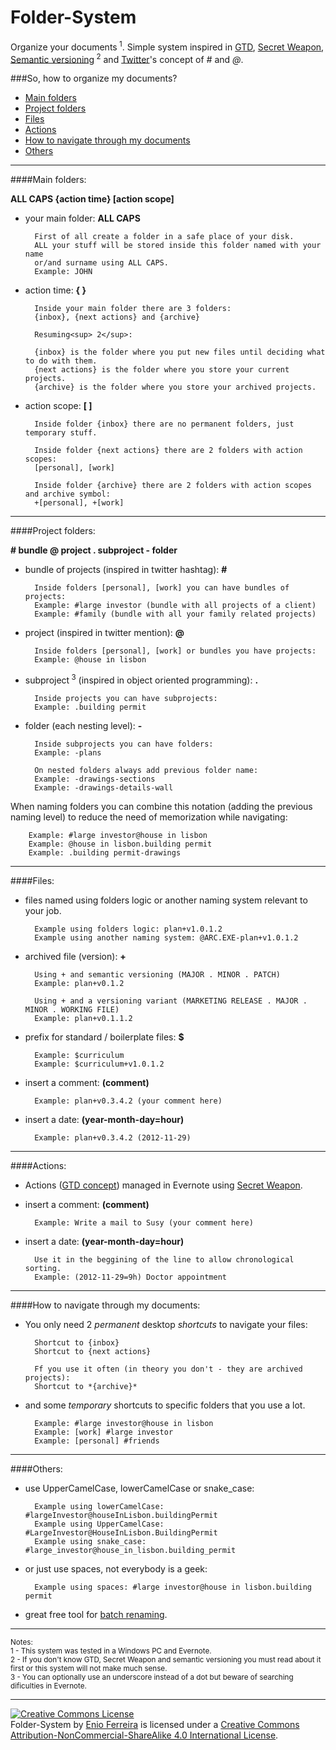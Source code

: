 Folder-System
=============

Organize your documents<sup> 1</sup>. Simple system inspired in [GTD](http://en.wikipedia.org/wiki/Getting_Things_Done), [Secret Weapon](http://www.thesecretweapon.org/media/Manifesto/The-Secret-Weapon-Manifesto.pdf), [Semantic versioning](http://www.semver.org/)<sup> 2</sup> and [Twitter](https://twitter.com/)'s concept of *#* and *@*. 

###So, how to organize my documents?

- [Main folders](#main-folders)
- [Project folders](#project-folders)
- [Files](#files)
- [Actions](#actions)
- [How to navigate through my documents](#how-to-navigate-through-my-documents)
- [Others](#others)

---
####Main folders:

**ALL CAPS {action time} [action scope]**

- your main folder: **ALL CAPS**

        First of all create a folder in a safe place of your disk.
        ALL your stuff will be stored inside this folder named with your name 
        or/and surname using ALL CAPS.
        Example: JOHN

- action time: **{ }**
    
        Inside your main folder there are 3 folders:
        {inbox}, {next actions} and {archive}

        Resuming<sup> 2</sup>:

        {inbox} is the folder where you put new files until deciding what to do with them.
        {next actions} is the folder where you store your current projects.
        {archive} is the folder where you store your archived projects.
    
- action scope: **[ ]** 

        Inside folder {inbox} there are no permanent folders, just temporary stuff.

        Inside folder {next actions} there are 2 folders with action scopes:
        [personal], [work]
    
        Inside folder {archive} there are 2 folders with action scopes and archive symbol: 
        +[personal], +[work]

---
####Project folders:

**# bundle @ project . subproject - folder**

- bundle of projects (inspired in twitter hashtag): **#**
    
        Inside folders [personal], [work] you can have bundles of projects:
        Example: #large investor (bundle with all projects of a client)
        Example: #family (bundle with all your family related projects)

- project (inspired in twitter mention): **@**
    	
    	Inside folders [personal], [work] or bundles you have projects:
        Example: @house in lisbon

- subproject<sup> 3</sup> (inspired in object oriented programming): **.**
    	
    	Inside projects you can have subprojects:
        Example: .building permit

- folder (each nesting level): **-**
    	
    	Inside subprojects you can have folders:
        Example: -plans

        On nested folders always add previous folder name:
        Example: -drawings-sections
        Example: -drawings-details-wall


When naming folders you can combine this notation (adding the previous naming level) 
to reduce the need of memorization while navigating:

        Example: #large investor@house in lisbon
        Example: @house in lisbon.building permit
        Example: .building permit-drawings

---
####Files:

- files named using folders logic or another naming system relevant to your job.

        Example using folders logic: plan+v1.0.1.2
        Example using another naming system: @ARC.EXE-plan+v1.0.1.2

- archived file (version): **+**
        
        Using + and semantic versioning (MAJOR . MINOR . PATCH)
        Example: plan+v0.1.2

        Using + and a versioning variant (MARKETING RELEASE . MAJOR . MINOR . WORKING FILE)
        Example: plan+v0.1.1.2

- prefix for standard / boilerplate files: **$**
    
        Example: $curriculum
        Example: $curriculum+v1.0.1.2

- insert a comment: **(comment)**

        Example: plan+v0.3.4.2 (your comment here)

- insert a date: **(year-month-day=hour)**

        Example: plan+v0.3.4.2 (2012-11-29)

---
####Actions:

- Actions ([GTD concept](http://en.wikipedia.org/wiki/Getting_Things_Done)) managed in Evernote using [Secret Weapon](http://www.thesecretweapon.org/media/Manifesto/The-Secret-Weapon-Manifesto.pdf).

- insert a comment: **(comment)**

        Example: Write a mail to Susy (your comment here)

- insert a date: **(year-month-day=hour)**

        Use it in the beggining of the line to allow chronological sorting.
        Example: (2012-11-29=9h) Doctor appointment

---
####How to navigate through my documents:

- You only need 2 *permanent* desktop *shortcuts* to navigate your files: 
		
        Shortcut to {inbox}
        Shortcut to {next actions}

        Ff you use it often (in theory you don't - they are archived projects):
        Shortcut to *{archive}*

- and some *temporary* shortcuts to specific folders that you use a lot.

		Example: #large investor@house in lisbon
		Example: [work] #large investor
		Example: [personal] #friends

---    
####Others: 
        
- use UpperCamelCase, lowerCamelCase or snake_case:

        Example using lowerCamelCase: #largeInvestor@houseInLisbon.buildingPermit
        Example using UpperCamelCase: #LargeInvestor@HouseInLisbon.BuildingPermit
        Example using snake_case: #large_investor@house_in_lisbon.building_permit

- or just use spaces, not everybody is a geek:

        Example using spaces: #large investor@house in lisbon.building permit

- great free tool for [batch renaming](http://www.bulkrenameutility.co.uk/Screenshots.php).

---

<sup>Notes:</sup><br>
<sup>1 - This system was tested in a Windows PC and Evernote.</sup><br>
<sup>2 - If you don't know GTD, Secret Weapon and semantic versioning you must read about it first or this system will not make much sense.</sup><br>
<sup>3 - You can optionally use an underscore instead of a dot but beware of searching dificulties in Evernote.</sup>

---

<a rel="license" href="http://creativecommons.org/licenses/by-nc-sa/4.0/"><img alt="Creative Commons License" style="border-width:0" src="https://i.creativecommons.org/l/by-nc-sa/4.0/88x31.png" /></a><br /><span xmlns:dct="http://purl.org/dc/terms/" property="dct:title">Folder-System</span> by <a xmlns:cc="http://creativecommons.org/ns#" href="http://enioferreira.com/" property="cc:attributionName" rel="cc:attributionURL">Enio Ferreira</a> is licensed under a <a rel="license" href="http://creativecommons.org/licenses/by-nc-sa/4.0/">Creative Commons Attribution-NonCommercial-ShareAlike 4.0 International License</a>.